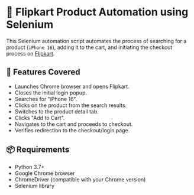 # 🛒 Flipkart Product Automation using Selenium

This Selenium automation script automates the process of searching for a product (`iPhone 16`), adding it to the cart, and initiating the checkout process on [Flipkart](https://www.flipkart.com).

## 🚀 Features Covered

- Launches Chrome browser and opens Flipkart.
- Closes the initial login popup.
- Searches for "iPhone 16".
- Clicks on the product from the search results.
- Switches to the product detail tab.
- Clicks "Add to Cart".
- Navigates to the cart and proceeds to checkout.
- Verifies redirection to the checkout/login page.

## 📦 Requirements

- Python 3.7+
- Google Chrome browser
- ChromeDriver (compatible with your Chrome version)
- Selenium library
